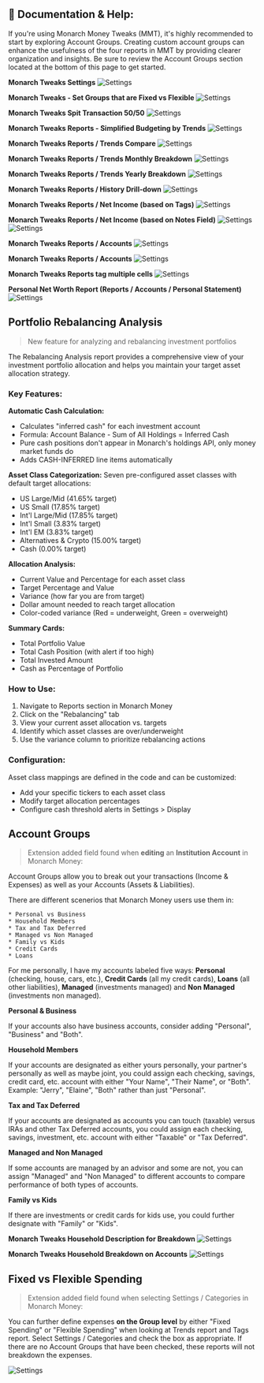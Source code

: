 ## 📖 Documentation & Help:

If you're using Monarch Money Tweaks (MMT), it's highly recommended to start by exploring Account Groups. Creating custom account groups can enhance the usefulness of the four reports in MMT by providing clearer organization and insights. Be sure to review the Account Groups section located at the bottom of this page to get started.


**Monarch Tweaks Settings**
![Settings](/images/MT_V3_01.png)

**Monarch Tweaks - Set Groups that are Fixed vs Flexible**
![Settings](/images/MTFixed.png)

**Monarch Tweaks Spit Transaction 50/50**
![Settings](/images/MT_V3_03.png)

**Monarch Tweaks Reports - Simplified Budgeting by Trends**
![Settings](/images/MTTrendInfo.png)

**Monarch Tweaks Reports / Trends Compare**
![Settings](/images/MT_V3_04.png)

**Monarch Tweaks Reports / Trends Monthly Breakdown**
![Settings](/images/MT_V3_05.png)

**Monarch Tweaks Reports / Trends Yearly Breakdown**
![Settings](/images/MT_V3_06.png)

**Monarch Tweaks Reports / History Drill-down**
![Settings](/images/MT_V3_History.png)

**Monarch Tweaks Reports / Net Income (based on Tags)**
![Settings](/images/MT_V3_09.png)

**Monarch Tweaks Reports / Net Income (based on Notes Field)**
![Settings](/images/MT_TagNotes.png)
![Settings](/images/MT_TagsNotes2.png)

**Monarch Tweaks Reports / Accounts**
![Settings](/images/MT_V3_07.png)

**Monarch Tweaks Reports / Accounts**
![Settings](/images/MT_V3_08.png)

**Monarch Tweaks Reports tag multiple cells**
![Settings](/images/MT_V3_10.png)

**Personal Net Worth Report (Reports / Accounts / Personal Statement)**
![Settings](/images/MT_V3_12.png)

## Portfolio Rebalancing Analysis
> New feature for analyzing and rebalancing investment portfolios

The Rebalancing Analysis report provides a comprehensive view of your investment portfolio allocation and helps you maintain your target asset allocation strategy.

### Key Features:

**Automatic Cash Calculation:**
- Calculates "inferred cash" for each investment account
- Formula: Account Balance - Sum of All Holdings = Inferred Cash
- Pure cash positions don't appear in Monarch's holdings API, only money market funds do
- Adds CASH-INFERRED line items automatically

**Asset Class Categorization:**
Seven pre-configured asset classes with default target allocations:
- US Large/Mid (41.65% target)
- US Small (17.85% target)
- Int'l Large/Mid (17.85% target)
- Int'l Small (3.83% target)
- Int'l EM (3.83% target)
- Alternatives & Crypto (15.00% target)
- Cash (0.00% target)

**Allocation Analysis:**
- Current Value and Percentage for each asset class
- Target Percentage and Value
- Variance (how far you are from target)
- Dollar amount needed to reach target allocation
- Color-coded variance (Red = underweight, Green = overweight)

**Summary Cards:**
- Total Portfolio Value
- Total Cash Position (with alert if too high)
- Total Invested Amount
- Cash as Percentage of Portfolio

### How to Use:

1. Navigate to Reports section in Monarch Money
2. Click on the "Rebalancing" tab
3. View your current asset allocation vs. targets
4. Identify which asset classes are over/underweight
5. Use the variance column to prioritize rebalancing actions

### Configuration:

Asset class mappings are defined in the code and can be customized:
- Add your specific tickers to each asset class
- Modify target allocation percentages
- Configure cash threshold alerts in Settings > Display


## Account Groups 
> Extension added field found when **editing** an **Institution Account** in Monarch Money:

Account Groups allow you to break out your transactions (Income & Expenses) as well as your Accounts (Assets & Liabilities).

There are different scenerios that Monarch Money users use them in:

    * Personal vs Business
    * Household Members
    * Tax and Tax Deferred
    * Managed vs Non Managed
    * Family vs Kids
    * Credit Cards
    * Loans

For me personally, I have my accounts labeled five ways:  **Personal** (checking, house, cars, etc.), **Credit Cards** (all my credit cards), **Loans** (all other liabilities), **Managed** (investments managed) and **Non Managed** (investments non managed).
    
      
**Personal & Business**

If your accounts also have business accounts, consider adding "Personal", "Business" and "Both".

**Household Members**

If your accounts are designated as either yours personally, your partner's personally as well as maybe joint, you could assign each checking, savings, credit card, etc. account with either "Your Name", "Their Name", or "Both". Example:  "Jerry", "Elaine", "Both" rather than just "Personal".

**Tax and Tax Deferred**

If your accounts are designated as accounts you can touch (taxable) versus IRAs and other Tax Deferred accounts, you could assign each checking, savings, investment, etc. account with either "Taxable" or "Tax Deferred". 

**Managed and Non Managed**

If some accounts are managed by an advisor and some are not, you can assign "Managed" and "Non Managed" to different accounts to compare performance of both types of accounts. 

**Family vs Kids**

If there are investments or credit cards for kids use, you could further designate with "Family" or "Kids".


**Monarch Tweaks Household Description for Breakdown**
![Settings](/images/MT_V3_11.png)

**Monarch Tweaks Household Breakdown on Accounts**
![Settings](/images/MT_V3_13.png)


## Fixed vs Flexible Spending
> Extension added field found when selecting Settings / Categories in Monarch Money:

You can further define expenses **on the Group level** by either "Fixed Spending" or "Flexible Spending" when looking at Trends report and Tags report.   Select Settings / Categories and check the box as appropriate.   If there are no Account Groups that have been checked, these reports will not breakdown the expenses.

![Settings](/images/MM_FixedNoFixed.png)
